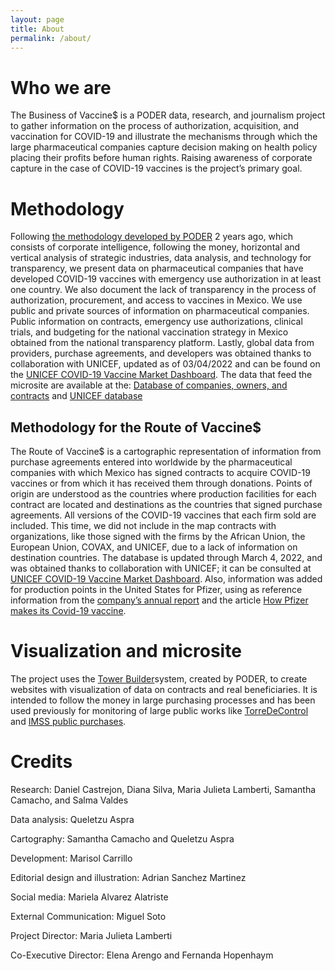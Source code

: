```yaml
---
layout: page
title: About
permalink: /about/
---
```


# Who we are

The Business of Vaccine$ is a PODER data, research, and journalism project to gather information on the process of authorization, acquisition, and vaccination for COVID-19 and illustrate the mechanisms through which the large pharmaceutical companies capture decision making on health policy placing their profits before human rights. Raising awareness of corporate capture in the case of COVID-19 vaccines is the project’s primary goal.


# Methodology

Following [the methodology developed by PODER](https://poderlatam.org/metodologia-de-poder-para-la-investigacion-estrategica/) 2 years ago, which consists of corporate intelligence, following the money, horizontal and vertical analysis of strategic industries, data analysis, and technology for transparency, we present data on pharmaceutical companies that have developed COVID-19 vaccines with emergency use authorization in at least one country. We also document the lack of transparency in the process of authorization, procurement, and access to vaccines in Mexico. We use public and private sources of information on pharmaceutical companies. Public information on contracts, emergency use authorizations, clinical trials, and budgeting for the national vaccination strategy in Mexico obtained from the national transparency platform. Lastly, global data from providers, purchase agreements, and developers was obtained thanks to collaboration with UNICEF, updated as of 03/04/2022 and can be found on the [UNICEF COVID-19 Vaccine Market Dashboard](https://www.unicef.org/supply/covid-19-vaccine-market-dashboard).
The data that feed the microsite are available at  the: [Database of companies, owners, and contracts](https://poderlatam.org/wp-content/uploads/2022/06/VACUNAS-beneficiarios-reales-y-empresas.xlsx) and [UNICEF database](https://poderlatam.org/wp-content/uploads/2022/06/20220228_UNICEF_Datasets_Poder.xlsx)

## Methodology for the Route of Vaccine$
The Route of Vaccine$ is a cartographic representation of information from purchase agreements entered into worldwide by the pharmaceutical companies with which Mexico has signed contracts to acquire COVID-19 vaccines or from which it has received them through donations. Points of origin are understood as the countries where production facilities for each contract are located and destinations as the countries that signed purchase agreements. All versions of the COVID-19 vaccines that each firm sold are included. This time, we did not include in the map contracts with organizations, like those signed with the firms by the African Union, the European Union, COVAX, and UNICEF, due to a lack of information on destination countries. The database is updated through March 4, 2022, and was obtained thanks to collaboration with UNICEF; it can be consulted at [UNICEF COVID-19 Vaccine Market Dashboard](https://www.unicef.org/supply/covid-19-vaccine-market-dashboard). Also, information was added for production points in the United States for Pfizer, using as reference information from the [company’s annual report](https://www.sec.gov/ix?doc=/Archives/edgar/data/0000078003/000007800322000027/pfe-20211231.htm) and the article [How Pfizer makes its Covid-19 vaccine](https://www.nytimes.com/es/interactive/2021/health/pfizer-vacuna-covid.html).


# Visualization and microsite

The project uses the [Tower Builder](https://towerbuilder.readthedocs.io/es/latest/index.html)system, created by PODER, to create websites with visualization of data on contracts and real beneficiaries. It is intended to follow the money in large purchasing processes and has been used previously for monitoring of large public works like [TorreDeControl](https://poderlatam.org/project/naicm/) and [IMSS public purchases](https://saluddineroycorrupcion.quienesquien.wiki/es/salud).
 

# Credits

Research: Daniel Castrejon, Diana Silva, Maria Julieta Lamberti, Samantha Camacho, and Salma Valdes

Data analysis: Queletzu Aspra

Cartography: Samantha Camacho and Queletzu Aspra

Development: Marisol Carrillo

Editorial design and illustration: Adrian Sanchez Martinez

Social media: Mariela Alvarez Alatriste

External Communication: Miguel Soto

Project Director: Maria Julieta Lamberti

Co-Executive Director: Elena Arengo and Fernanda Hopenhaym
